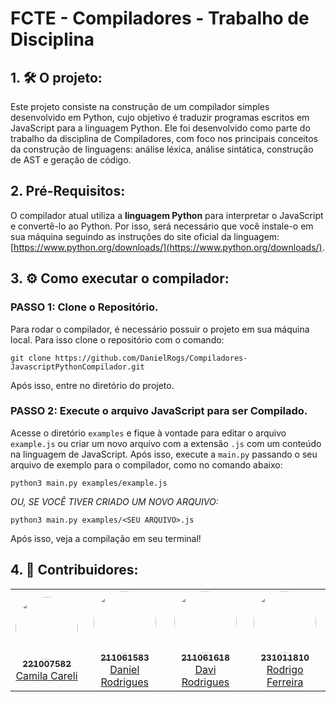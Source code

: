 # FCTE - Compiladores - Trabalho de Disciplina

## 1. 🛠️ O projeto:

Este projeto consiste na construção de um compilador simples desenvolvido em Python, cujo objetivo é traduzir programas escritos em JavaScript para a linguagem Python. Ele foi desenvolvido como parte do trabalho da disciplina de Compiladores, com foco nos principais conceitos da construção de linguagens: análise léxica, análise sintática, construção de AST e geração de código.

## 2. Pré-Requisitos:

O compilador atual utiliza a **linguagem Python** para interpretar o JavaScript e convertê-lo ao Python. Por isso, será necessário que você instale-o em sua máquina seguindo as instruções do site oficial da linguagem: [https://www.python.org/downloads/](https://www.python.org/downloads/).

## 3. ⚙️ Como executar o compilador:

### PASSO 1: Clone o Repositório.
Para rodar o compilador, é necessário possuir o projeto em sua máquina local. Para isso clone o repositório com o comando:

```shell
git clone https://github.com/DanielRogs/Compiladores-JavascriptPythonCompilador.git
```

Após isso, entre no diretório do projeto.

### PASSO 2: Execute o arquivo JavaScript para ser Compilado.
Acesse o diretório `examples` e fique à vontade para editar o arquivo `example.js` ou criar um novo arquivo com a extensão `.js` com um conteúdo na linguagem de JavaScript. Após isso, execute a `main.py` passando o seu arquivo de exemplo para o compilador, como no comando abaixo:

```shell
python3 main.py examples/example.js
```


_OU, SE VOCÊ TIVER CRIADO UM NOVO ARQUIVO:_

```shell
python3 main.py examples/<SEU ARQUIVO>.js
```

Após isso, veja a compilação em seu terminal!

## 4. 👥 Contribuidores:

<div align="center">
  <table>
    <tr>
      <td align="center"><a href="https://github.com/arthurevg"><img style="border-radius: 50%;" src="https://github.com/camilacareli.png" width="100px;" alt=""/><br /><sub><b>221007582</b></sub></a><br /><a href="https://github.com/camilacareli" title="Rocketseat">Camila Careli</a></td>
      <td align="center"><a href="https://github.com/DanielRogs"><img style="border-radius: 50%;" src="https://github.com/DanielRogs.png" width="100px;" alt=""/><br /><sub><b>211061583</b></sub></a><br /><a href="https://github.com/DanielRogs" title="Rocketseat">Daniel Rodrigues</a></td>
      <td align="center"><a href="https://github.com/IgorJustino"><img style="border-radius: 50%;" src="https://github.com/DaviRogs.png" width="100px;" alt=""/><br /><sub><b>211061618</b></sub></a><br /><a href="https://github.com/DaviRogs" title="Rocketseat">Davi Rodrigues</a></td>
      <td align="center"><a href="https://github.com/IgorJustino"><img style="border-radius: 50%;" src="https://github.com/rodrigoFAmaral.png" width="100px;" alt=""/><br /><sub><b>231011810</b></sub></a><br /><a href="https://github.com/rodrigoFAmaral" title="Rocketseat">Rodrigo Ferreira</a></td>
    </tr>
  </table>
</div>
